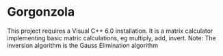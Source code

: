 # Gorgonzola
This project requires a Visual C++ 6.0 installation. It is a matrix calculator implementing basic matric calculations, eg multiply, add, invert.
Note: The inversion algorithm is the Gauss Elimination algorithm
